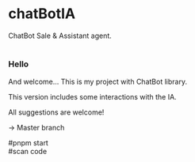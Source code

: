 # chatBotIA

ChatBot Sale & Assistant agent. 

# <h3>Hello</h3>And welcome... This is my project with ChatBot library. 
This version includes some interactions with the IA.<br>

All suggestions are welcome!

-> Master branch


 #pnpm start<br>
 #scan code 
